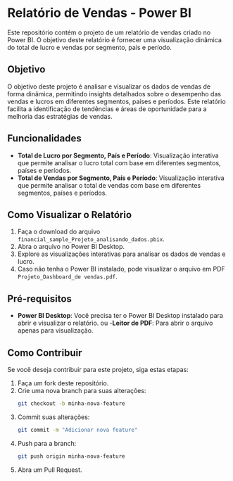# Relatório de Vendas - Power BI

Este repositório contém o projeto de um relatório de vendas criado no Power BI. O objetivo deste relatório é fornecer uma visualização dinâmica do total de lucro e vendas por segmento, país e período.

## Objetivo

O objetivo deste projeto é analisar e visualizar os dados de vendas de forma dinâmica, permitindo insights detalhados sobre o desempenho das vendas e lucros em diferentes segmentos, países e períodos. Este relatório facilita a identificação de tendências e áreas de oportunidade para a melhoria das estratégias de vendas.

## Funcionalidades

- **Total de Lucro por Segmento, País e Período**: Visualização interativa que permite analisar o lucro total com base em diferentes segmentos, países e períodos.
- **Total de Vendas por Segmento, País e Período**: Visualização interativa que permite analisar o total de vendas com base em diferentes segmentos, países e períodos.

## Como Visualizar o Relatório

1. Faça o download do arquivo `financial_sample_Projeto_analisando_dados.pbix`.
2. Abra o arquivo no Power BI Desktop.
3. Explore as visualizações interativas para analisar os dados de vendas e lucro.
4. Caso não tenha o Power BI instalado, pode visualizar o arquivo em PDF `Projeto_Dashboard_de vendas.pdf`.

## Pré-requisitos

- **Power BI Desktop**: Você precisa ter o Power BI Desktop instalado para abrir e visualizar o relatório.
ou
-**Leitor de PDF**: Para abrir o arquivo apenas para visualização.

## Como Contribuir

Se você deseja contribuir para este projeto, siga estas etapas:

1. Faça um fork deste repositório.
2. Crie uma nova branch para suas alterações:
   ```bash
   git checkout -b minha-nova-feature
   ```
3. Commit suas alterações:
   ```bash
   git commit -m "Adicionar nova feature"
   ```
4. Push para a branch:
   ```bash
   git push origin minha-nova-feature
   ```
5. Abra um Pull Request.


